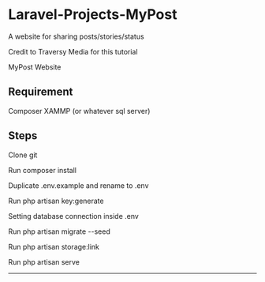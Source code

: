 # Laravel-Projects-MyPost
A website for sharing posts/stories/status 

Credit to Traversy Media for this tutorial

MyPost Website


Requirement
--------------
Composer
XAMMP (or whatever sql server)

Steps
--------------
Clone git

Run composer install

Duplicate .env.example and rename to .env

Run php artisan key:generate

Setting database connection inside .env

Run php artisan migrate --seed

Run php artisan storage:link

Run php artisan serve

-----------------
